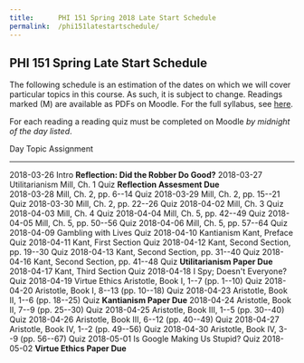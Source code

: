 ```yaml
---
title:      PHI 151 Spring 2018 Late Start Schedule
permalink:  /phi151latestartschedule/
---
```



## PHI 151 Spring Late Start Schedule ##

The following schedule is an estimation of the dates on which we will
cover particular topics in this course. As such, it is subject to
change. Readings marked (M) are available as PDFs on Moodle.  For the full syllabus, see [here](http://dtsheffler.com/phi151latestartsyllabus/).

For each reading a reading quiz must be completed on
Moodle *by midnight of the day listed*.


Day           Topic             Assignment
------------- ----------------- -------------------------------------------------------
2018-03-26    Intro             **Reflection: Did the Robber Do Good?**
2018-03-27    Utilitarianism    Mill, Ch. 1 Quiz
                                **Reflection Assesment Due**        
2018-03-28                      Mill, Ch. 2, pp. 6--14 Quiz
2018-03-29                      Mill, Ch. 2, pp. 15--21 Quiz
2018-03-30                      Mill, Ch. 2, pp. 22--26 Quiz
2018-04-02                      Mill, Ch. 3 Quiz
2018-04-03                      Mill, Ch. 4 Quiz
2018-04-04                      Mill, Ch. 5, pp. 42--49 Quiz
2018-04-05                      Mill, Ch. 5, pp. 50--56 Quiz
2018-04-06                      Mill, Ch. 5, pp. 57--64 Quiz
2018-04-09                      Gambling with Lives Quiz
2018-04-10    Kantianism        Kant, Preface Quiz
2018-04-11                      Kant, First Section Quiz
2018-04-12                      Kant, Second Section, pp. 19--30 Quiz
2018-04-13                      Kant, Second Section, pp. 31--40 Quiz
2018-04-16                      Kant, Second Section, pp. 41--48 Quiz
                                **Utilitarianism Paper Due**
2018-04-17                      Kant, Third Section Quiz
2018-04-18                      I Spy; Doesn't Everyone? Quiz
2018-04-19    Virtue Ethics     Aristotle, Book I, 1--7 (pp. 1--10) Quiz
2018-04-20                      Aristotle, Book I, 8--13 (pp. 10--18) Quiz
2018-04-23                      Aristotle, Book II, 1--6 (pp. 18--25) Quiz
                                **Kantianism Paper Due**
2018-04-24                      Aristotle, Book II, 7--9 (pp. 25--30) Quiz
2018-04-25                      Aristotle, Book III, 1--5 (pp. 30--40) Quiz
2018-04-26                      Aristotle, Book III, 6--12 (pp. 40--49) Quiz
2018-04-27                      Aristotle, Book IV, 1--2 (pp. 49--56) Quiz
2018-04-30                      Aristotle, Book IV, 3--9 (pp. 56--67) Quiz
2018-05-01                      Is Google Making Us Stupid? Quiz
2018-05-02                      **Virtue Ethics Paper Due**
          
